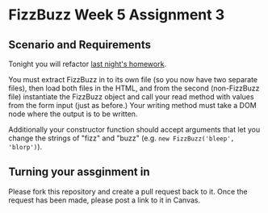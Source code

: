 # FizzBuzz Week 5 Assignment 3

## Scenario and Requirements

Tonight you will refactor [last night's homework](https://github.com/SEA-Design-Dev/fizzbuzz-redux__W5-A2).

You must extract FizzBuzz in to its own file (so you now have two separate files), then load both files in the HTML, and from the second (non-FizzBuzz file) instantiate the FizzBuzz object and call your read method with values from the form input (just as before.) Your writing method must take a DOM node where the output is to be written.

Additionally your constructor function should accept arguments that let you change the strings of "fizz" and "buzz" (e.g. `new FizzBuzz('bleep', 'blorp')`).


## Turning your assginment in

Please fork this repository and create a pull request back to it. Once the request has been made, please post a link to it in Canvas.